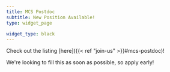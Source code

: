 ```yaml
---
title: MCS Postdoc
subtitle: New Position Available!
type: widget_page

widget_type: black
---
```


Check out the listing [here]({{< ref "join-us" >}}#mcs-postdoc)!

We're looking to fill this as soon as possible, so apply early!
